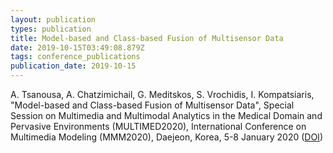 ```yaml
---
layout: publication
types: publication
title: Model-based and Class-based Fusion of Multisensor Data
date: 2019-10-15T03:49:08.879Z
tags: conference_publications
publication_date: 2019-10-15
---
```

A. Tsanousa, A. Chatzimichail, G. Meditskos, S. Vrochidis, I. Kompatsiaris, "Model-based and Class-based Fusion of Multisensor Data", Special Session on Multimedia and Multimodal Analytics in the Medical Domain and Pervasive Environments (MULTIMED2020), International Conference on Multimedia Modeling (MMM2020), Daejeon, Korea, 5-8 January 2020 ([](https://zenodo.org/record/3507404)[DOI](https://doi.org/10.1007/978-3-030-37734-2_50))